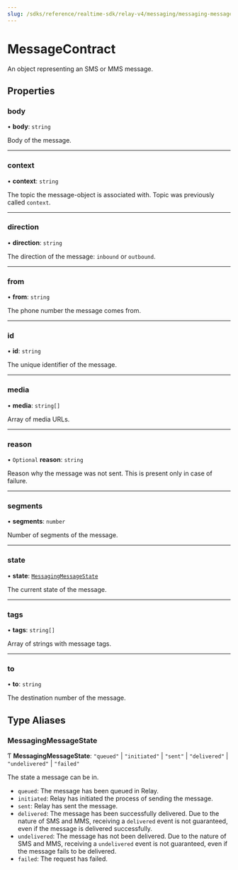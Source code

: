 ```yaml
---
slug: /sdks/reference/realtime-sdk/relay-v4/messaging/messaging-messagecontract
---
```


# MessageContract

An object representing an SMS or MMS message.

## **Properties**

### body

• **body**: `string`

Body of the message.

---

### context

• **context**: `string`

The topic the message-object is associated with. Topic was previously called `context`.

---

### direction

• **direction**: `string`

The direction of the message: `inbound` or `outbound`.

---

### from

• **from**: `string`

The phone number the message comes from.

---

### id

• **id**: `string`

The unique identifier of the message.

---

### media

• **media**: `string[]`

Array of media URLs.

---

### reason

• `Optional` **reason**: `string`

Reason why the message was not sent. This is present only in case of failure.

---

### segments

• **segments**: `number`

Number of segments of the message.

---

### state

• **state**: [`MessagingMessageState`](#messagingmessagestate)

The current state of the message.

---

### tags

• **tags**: `string[]`

Array of strings with message tags.

---

### to

• **to**: `string`

The destination number of the message.

## **Type Aliases**

### MessagingMessageState

Ƭ **MessagingMessageState**: `"queued"` \| `"initiated"` \| `"sent"` \| `"delivered"` \| `"undelivered"` \| `"failed"`

The state a message can be in.

- `queued`: The message has been queued in Relay.
- `initiated`: Relay has initiated the process of sending the message.
- `sent`: Relay has sent the message.
- `delivered`: The message has been successfully delivered. Due to the nature of SMS and MMS, receiving a `delivered` event is not guaranteed, even if the message is delivered successfully.
- `undelivered`: The message has not been delivered. Due to the nature of SMS and MMS, receiving a `undelivered` event is not guaranteed, even if the message fails to be delivered.
- `failed`: The request has failed.
